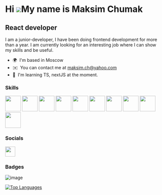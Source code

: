 Hi ![](https://user-images.githubusercontent.com/18350557/176309783-0785949b-9127-417c-8b55-ab5a4333674e.gif)My name is Maksim Chumak
=====================================================================================================================================

React developer
---------------

I am a junior-developer, I have been doing frontend development for more than a year. I am currently looking for an interesting job where I can show my skills and be useful.

* 🌍  I'm based in Moscow
* ✉️  You can contact me at [maksim.ch@yahoo.com](mailto:maksim.ch@yahoo.com)
* 🧠  I'm learning TS, nextJS at the moment.

### Skills


<p align="left">
<img src="https://cdn.jsdelivr.net/gh/devicons/devicon@latest/icons/html5/html5-original-wordmark.svg" width="50" height="50" />
<img src="https://cdn.jsdelivr.net/gh/devicons/devicon@latest/icons/css3/css3-original-wordmark.svg" width="50" height="50" />
<img src="https://cdn.jsdelivr.net/gh/devicons/devicon@latest/icons/sass/sass-original.svg" width="50" height="50" />          
<img src="https://cdn.jsdelivr.net/gh/devicons/devicon@latest/icons/javascript/javascript-original.svg" width="50" height="50" /> 
<img src="https://cdn.jsdelivr.net/gh/devicons/devicon@latest/icons/typescript/typescript-original.svg" width="50" height="50 />                   
<img src="https://cdn.jsdelivr.net/gh/devicons/devicon@latest/icons/vscode/vscode-original-wordmark.svg" width="50" height="50"  />                   
<img src="https://cdn.jsdelivr.net/gh/devicons/devicon@latest/icons/bash/bash-original.svg" width="50" height="50" />
<img src="https://cdn.jsdelivr.net/gh/devicons/devicon@latest/icons/git/git-original-wordmark.svg" width="50" height="50" />                   
<img src="https://cdn.jsdelivr.net/gh/devicons/devicon@latest/icons/react/react-original-wordmark.svg" width="50" height="50" />
<img src="https://cdn.jsdelivr.net/gh/devicons/devicon@latest/icons/redux/redux-original.svg" width="50" height="50" />                   
<img src="https://cdn.jsdelivr.net/gh/devicons/devicon@latest/icons/reactrouter/reactrouter-original-wordmark.svg" width="50" height="50" />              
</p>


### Socials

<p align="left"> <a href="https://www.github.com/MaksimCh1988" target="_blank" rel="noreferrer"> <picture> <source media="(prefers-color-scheme: dark)" srcset="https://raw.githubusercontent.com/danielcranney/readme-generator/main/public/icons/socials/github-dark.svg" /> <source media="(prefers-color-scheme: light)" srcset="https://raw.githubusercontent.com/danielcranney/readme-generator/main/public/icons/socials/github.svg" /> <img src="https://raw.githubusercontent.com/danielcranney/readme-generator/main/public/icons/socials/github.svg" width="32" height="32" /> </picture> </a></p>

### Badges
![image](https://www.codewars.com/users/maksim.ch/badges/large)

<a href="https://github.com/MaksimCh1988" align="left"><img src="https://github-readme-stats.vercel.app/api/top-langs/?username=MaksimCh1988&langs_count=10&title_color=0891b2&text_color=ffffff&icon_color=0891b2&bg_color=1c1917&hide_border=true&locale=en&custom_title=Top%20%Languages" alt="Top Languages" /></a>
